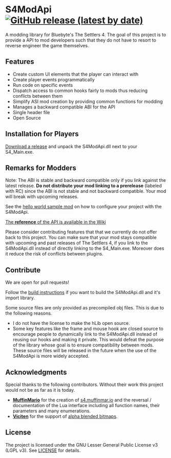 # S4ModApi [![GitHub release (latest by date)](https://img.shields.io/github/v/release/nyfrk/S4ModApi)](https://github.com/nyfrk/S4ModApi/releases/latest)
A modding library for Bluebyte's The Settlers 4. The goal of this project is to provide a API to mod developers such that they do not have to resort to reverse engineer the game themselves. 



## Features

* Create custom UI elements that the player can interact with
* Create player events programmatically
* Run code on specific events
* Dispatch access to common hooks fairly to mods thus reducing conflicts between them
* Simplify ASI mod creation by providing common functions for modding
* Manages a backward compatible ABI for the API
* Single header file
* Open Source



## Installation for Players

[Download a release](https://github.com/nyfrk/S4ModApi/releases) and unpack the S4ModApi.dll next to your S4_Main.exe. 



## Remarks for Modders

Note: The ABI is stable and backward compatible only if you link against the latest release. **Do not distribute your mod linking to a prerelease** (labeled with RC) since the ABI is not stable and not backward compatible. Your mod will break with upcoming releases. 

See the [hello world sample mod](https://github.com/nyfrk/S4ModApi/wiki/HelloWorldPlugin) on how to configure your project with the S4ModApi.

[The **reference** of the API is available in the Wiki](https://github.com/nyfrk/S4ModApi/wiki)

Please consider contributing features that that we currently do not offer back to this project. You can make sure that your mod stays compatible with upcoming and past releases of The Settlers 4, if you link to the S4ModApi.dll instead of directly linking to the S4_Main.exe. Moreover does it reduce the risk of conflicts between plugins. 



## Contribute

We are open for pull requests! 

Follow the [build instructions](BUILD.md) if you want to build the S4ModApi.dll and it's import library. 

Some source files are only provided as precompiled obj files. This is due to the following reasons.

* I do not have the license to make the hLib open source. 
* Some key features like the frame and mouse hook are closed source to encourage people to dynamically link to the S4ModApi.dll instead of reusing our hooks and making it private. This would defeat the purpose of the library whose goal is to ensure compatibility between mods. These source files will be released in the future when the use of the S4ModApi is more widely accepted. 



## Acknowledgments

Special thanks to the following contributors. Without their work this project would not be as far as it is today.

- [**MuffinMario**](https://github.com/MuffinMario) for the creation of [s4.muffinmar.io](https://s4.muffinmar.io/scripts/) and the reversal / documentation of the Lua interface including all function names, their parameters and many enumerations.
- [**Viciten**](https://github.com/Viciten) for the support of [alpha blended bitmaps](https://github.com/nyfrk/S4ModApi/commit/134d532b83d201f43f18b699d877021f512411d3).



## License

The project is licensed under the GNU Lesser General Public License v3 (LGPL v3). See [LICENSE](LICENSE.md) for details. 

